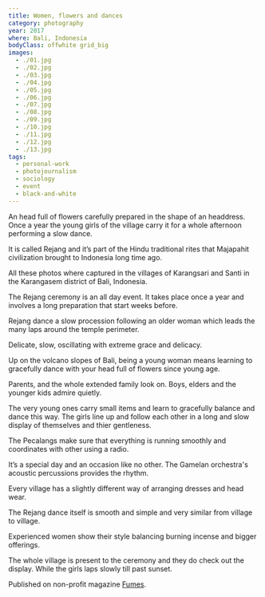 ```yaml
---
title: Women, flowers and dances
category: photography
year: 2017
where: Bali, Indonesia
bodyClass: offwhite grid_big
images:
  - ./01.jpg
  - ./02.jpg
  - ./03.jpg
  - ./04.jpg
  - ./05.jpg
  - ./06.jpg
  - ./07.jpg
  - ./08.jpg
  - ./09.jpg
  - ./10.jpg
  - ./11.jpg
  - ./12.jpg
  - ./13.jpg
tags:
  - personal-work
  - photojournalism
  - sociology
  - event
  - black-and-white
---
```


An head full of flowers carefully prepared in the shape of an headdress. Once a year the young girls of the village carry it for a whole afternoon performing a slow dance.

It is called Rejang and it’s part of the Hindu traditional rites that Majapahit civilization brought to Indonesia long time ago.

All these photos where captured in the villages of Karangsari and Santi in the Karangasem district of Bali, Indonesia.

The Rejang ceremony is an all day event. It takes place once a year and involves a long preparation that start weeks before.

Rejang dance a slow procession following an older woman which leads the many laps around the temple perimeter.

Delicate, slow, oscillating with extreme grace and delicacy.

Up on the volcano slopes of Bali, being a young woman means learning to gracefully dance with your head full of flowers since young age.

Parents, and the whole extended family look on. Boys, elders and the younger kids admire quietly.

The very young ones carry small items and learn to gracefully balance and dance this way. The girls line up and follow each other in a long and slow display of themselves and thier gentleness.

The Pecalangs make sure that everything is running smoothly and coordinates with other using a radio.

It’s a special day and an occasion like no other. The Gamelan orchestra's acoustic percussions provides the rhythm.

Every village has a slightly different way of arranging dresses and head wear.

The Rejang dance itself is smooth and simple and very similar from village to village.

Experienced women show their style balancing burning incense and bigger offerings.

The whole village is present to the ceremony and they do check out the display. While the girls laps slowly till past sunset.

Published on non-profit magazine [Fumes](https://fumes.junglestar.org/photo-journalism/women-flowers-and-dances/).
